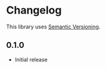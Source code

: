 # Changelog

This library uses [Semantic Versioning](https://semver.org/spec/v2.0.0.html).

## 0.1.0

- Initial release
